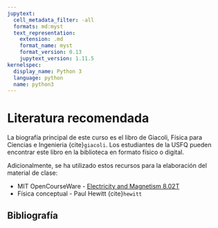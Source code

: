 ```yaml
---
jupytext:
  cell_metadata_filter: -all
  formats: md:myst
  text_representation:
    extension: .md
    format_name: myst
    format_version: 0.13
    jupytext_version: 1.11.5
kernelspec:
  display_name: Python 3
  language: python
  name: python3
---
```


# Literatura recomendada

La biografía principal de este curso es el libro de Giacoli, Física para Ciencias e Ingenieria {cite}`giacoli`. Los estudiantes de la USFQ pueden encontrar este libro en la biblioteca en formato físico o digital.

Adicionalmente, se ha utilizado estos recursos para la elaboración del material de clase:
 - MIT OpenCourseWare - [Electricity and Magnetism 8.02T](https://ocw.mit.edu/courses/8-02t-electricity-and-magnetism-spring-2005/)
 - Física conceptual - Paul Hewitt {cite}`hewitt`



## Bibliografía

```{bibliography}
```
